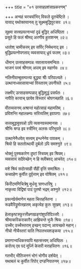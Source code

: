 +++
title = "०१ उत्साहप्रशंसाप्रकरणम्"

+++
अन्वहं चरचर्याभिर् विफले दूतचेष्टिते ।  
यायाद् यथोक्तयानस् तु सूक्ष्मबुद्धिपुरःसरः ॥१॥
  
सूक्ष्मा सत्त्वप्रयत्नाभ्यां दृढं बुद्धिर् अधिष्ठिता ।  
प्रसूते हि फलं श्रीमद् अरणीव हुताशनम् ॥२॥
  
धातोश् चामीकरम् इव सर्पिर् निर्मथनाद् इव ।  
बुद्धिप्रयत्नोपगताद् व्यवसायाद् ध्रुवं फलम् ॥३॥
  
धीमान् उत्साहसम्पन्नः व्यवसायसमन्वितः ।  
भाजनं परमं श्रीणाम् अपाम् इव महार्णवः ॥४॥
  
नलिनीवाम्बुसम्पत्त्या बुद्ध्या श्रीः परिपाल्यते ।  
उत्थानाध्यवसायाभ्यां विस्तारम् उपनीयते ॥५॥
  
लक्ष्मीर् उत्साहसम्पन्नाद् बुद्धिशुद्धं प्रसर्पतः ।  
नापैति कायाच् छायेव विस्तारं चोपगच्छाति ॥६॥
  
वीतव्यसनम् अश्रान्तं महोत्साहं महामतिम् ।  
प्रविशन्ति महालक्ष्म्यः सरित्पतिम् इवापगाः ॥७॥
  
सत्त्वबुद्ध्युपपन्नो ऽपि व्यसनग्रस्तमानसः ।  
श्रीभिः षण्ड इव स्त्रीभिर् अलसः परिभूयते ॥८॥
  
उत्थानेनैधयेत् सत्त्वम् इन्धनेनेव पावकम् ।  
श्रियो हि सततोत्थायी दुर्बलो ऽपि समश्नुते ॥९॥
  
भोक्तुं पुरुषकारेण दुष्टां स्त्रियम् इव श्रियम्।  
व्यवसायं सदैवेच्छेन् न हि क्लीबवद् आचरेत् ॥१०॥
  
वशे श्रियं सदोत्साही सैंहीं वृत्तिं समाश्रितः ।  
कचग्रहेण कुर्वीत दुर्वृत्ताम् इव योषितम् ॥११॥
  
किरीटमणिचित्रेषु मूर्धसु त्राणधारिषु ।  
नाकृत्वा विद्विषां पादं पुरुषो भद्रम् अश्नुते ॥१२॥
  
प्रयत्नप्रेर्यमाणेन महता चित्तहस्तिना ।  
रूढवैरिद्रुमोत्खातम् अकृत्वेह कुतः सुखम् ॥१३॥
  
हेलाकृष्टस्फुरत्तीक्ष्णखड्गांशुपरिपिञ्जरैः ।  
श्रीमत्करिकराकारैर् आह्रियन्ते भुजैः श्रियः ॥१४।  
उच्चैर् उच्चैस्तराम् इच्छन् पदान्य् आयच्छते महान्।  
नीचो नीचैस्तरां याति निपातभयशङ्कया ॥१५॥
  
प्रमाणाभ्यधिकस्यापि महत्सत्त्वम् अधिष्ठितः ।  
करोत्य् एव पदं मूर्ध्नि केसरी मत्तहस्तिनः ॥१६॥
  
गतभीर् भीतिजननं भोगं भोगीव दर्शयेत् ।  
यथाबलं च कुर्वीत रिपोर् दण्डनिपातनम् ॥१७॥
  